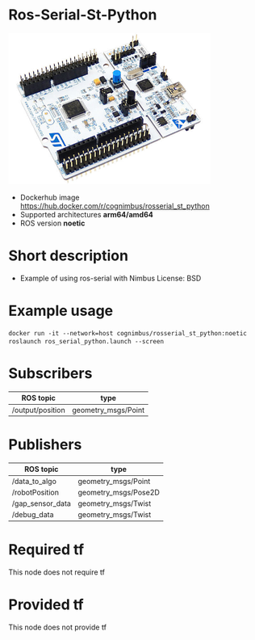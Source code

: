 # Ros-Serial-St-Python

<img src="./ros-serial-st-python/stst.jpg" alt="ros-serial-st-python" width="400"/>

* Dockerhub image https://hub.docker.com/r/cognimbus/rosserial_st_python
* Supported architectures <b>arm64/amd64</b>
* ROS version <b>noetic</b>

# Short description
* Example of using ros-serial with Nimbus 
License:  BSD

# Example usage
```
docker run -it --network=host cognimbus/rosserial_st_python:noetic roslaunch ros_serial_python.launch --screen
```

# Subscribers
ROS topic | type
--- | ---
/output/position | geometry_msgs/Point


# Publishers
ROS topic | type
--- | ---
/data_to_algo | geometry_msgs/Point
/robotPosition | geometry_msgs/Pose2D
/gap_sensor_data | geometry_msgs/Twist
/debug_data | geometry_msgs/Twist


# Required tf
This node does not require tf


# Provided tf
This node does not provide tf


